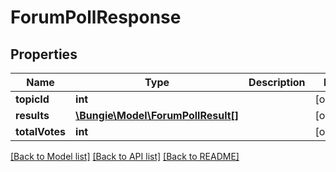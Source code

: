 # ForumPollResponse

## Properties
Name | Type | Description | Notes
------------ | ------------- | ------------- | -------------
**topicId** | **int** |  | [optional] 
**results** | [**\Bungie\Model\ForumPollResult[]**](ForumPollResult.md) |  | [optional] 
**totalVotes** | **int** |  | [optional] 

[[Back to Model list]](../README.md#documentation-for-models) [[Back to API list]](../README.md#documentation-for-api-endpoints) [[Back to README]](../README.md)


